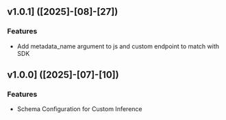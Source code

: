 ## v1.0.1] ([2025]-[08]-[27])

### Features

* Add metadata_name argument to js and custom endpoint to match with SDK
  
## v1.0.0] ([2025]-[07]-[10])

### Features

 * Schema Configuration for Custom Inference

